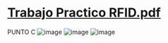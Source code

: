 # [Trabajo Practico RFID.pdf](https://github.com/ISPC-TST-Sensores-y-Actuadores/practica-de-la-8va-semana-grupo-4/files/9894190/Trabajo.Practico.RFID.pdf)
PUNTO C
![image](https://user-images.githubusercontent.com/106460135/199878545-8aaf33e2-d28b-4b02-9f46-a1a8c398a450.png)
![image](https://user-images.githubusercontent.com/106460135/199879059-a96bb5cb-8914-465b-82a3-6928a894f60a.png)
![image](https://user-images.githubusercontent.com/106460135/199879262-f6ec97dd-d63c-4228-b7ed-c241a830c181.png)
